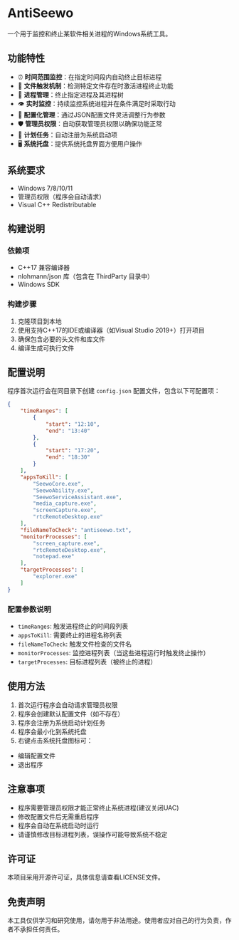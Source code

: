 # AntiSeewo

一个用于监控和终止某软件相关进程的Windows系统工具。

## 功能特性

- ⏰ **时间范围监控**：在指定时间段内自动终止目标进程
- 📁 **文件触发机制**：检测特定文件存在时激活进程终止功能
- 🎯 **进程管理**：终止指定进程及其进程树
- 👁️ **实时监控**：持续监控系统进程并在条件满足时采取行动
- 🔧 **配置化管理**：通过JSON配置文件灵活调整行为参数
- 🛡️ **管理员权限**：自动获取管理员权限以确保功能正常
- 📅 **计划任务**：自动注册为系统启动项
- 🖥️ **系统托盘**：提供系统托盘界面方便用户操作

## 系统要求

- Windows 7/8/10/11
- 管理员权限（程序会自动请求）
- Visual C++ Redistributable

## 构建说明

### 依赖项

- C++17 兼容编译器
- nlohmann/json 库（包含在 ThirdParty 目录中）
- Windows SDK

### 构建步骤

1. 克隆项目到本地
2. 使用支持C++17的IDE或编译器（如Visual Studio 2019+）打开项目
3. 确保包含必要的头文件和库文件
4. 编译生成可执行文件

## 配置说明

程序首次运行会在同目录下创建 `config.json` 配置文件，包含以下可配置项：

```json
{
    "timeRanges": [
        {
            "start": "12:10",
            "end": "13:40"
        },
        {
            "start": "17:20",
            "end": "18:30"
        }
    ],
    "appsToKill": [
        "SeewoCore.exe",
        "SeewoAbility.exe",
        "SeewoServiceAssistant.exe",
        "media_capture.exe",
        "screenCapture.exe",
        "rtcRemoteDesktop.exe"
    ],
    "fileNameToCheck": "antiseewo.txt",
    "monitorProcesses": [
        "screen_capture.exe",
        "rtcRemoteDesktop.exe",
        "notepad.exe"
    ],
    "targetProcesses": [
        "explorer.exe"
    ]
}
```

### 配置参数说明

- `timeRanges`: 触发进程终止的时间段列表
- `appsToKill`: 需要终止的进程名称列表
- `fileNameToCheck`: 触发文件检查的文件名
- `monitorProcesses`: 监控进程列表（当这些进程运行时触发终止操作）
- `targetProcesses`: 目标进程列表（被终止的进程）

## 使用方法

1. 首次运行程序会自动请求管理员权限
2. 程序会创建默认配置文件（如不存在）
3. 程序会注册为系统启动计划任务
4. 程序会最小化到系统托盘
5. 右键点击系统托盘图标可：
  - 编辑配置文件
  - 退出程序

## 注意事项

- 程序需要管理员权限才能正常终止系统进程(建议关闭UAC)
- 修改配置文件后无需重启程序
- 程序会自动在系统启动时运行
- 请谨慎修改目标进程列表，误操作可能导致系统不稳定

## 许可证

本项目采用开源许可证，具体信息请查看LICENSE文件。

## 免责声明

本工具仅供学习和研究使用，请勿用于非法用途。使用者应对自己的行为负责，作者不承担任何责任。

